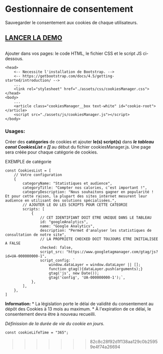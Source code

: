 # Gestionnaire de consentement
Sauvegarder le consentement aux cookies de chaque utilisateurs.

## [LANCER LA DEMO](https://ricou12.github.io/Gestionnaire-de-consentement/)

##
Ajouter dans vos pages: le code HTML, le fichier CSS et le script JS ci-dessous.

    <head>
        <-- Necessite l'installation de Bootstrap. -->
        <-- https://getbootstrap.com/docs/4.5/getting-started/introduction/ -->
        ...
        <link rel="stylesheet" href="./assets/css/cookiesManager.css"> 
    </head>
    <body>
        ...
        <article class="cookiesManager__box text-white" id="cookie-root"></article>
        <script src="./assets/js/cookiesManager.js"></script>
    </body>
  


### Usages: 
Créer des **catégories** de cookies et ajouter **le(s) script(s)** dans ***le tableau const CookiesList = []*** au début du fichier cookiesManager.js.
Une page sera créée pour chaque catégorie de cookies.

EXEMPLE de catégorie

    const CookiesList = [
        // Votre configuration
        {
            categoryName: "Statistiques et audience",
            categoryTitle: "Compter nos calories, c’est important !",
            categoryDescription: "Nous souhaitons gagner en popularité ! Et pour cette raison, la plupart des sites internet mesurent leur audience en utilisant des solutions spécialisées.",
            // AJOUTER LE OU LES SCRIPTS POUR CETTE CATEORIE
            scripts: [
                {
                    // CET IDENTIFIANT DOIT ETRE UNIQUE DANS LE TABLEAU
                    id: "googleAnalytics",
                    name: "Google Analytics",
                    description: "Permet d'analyser les statistiques de consultation de notre site",
                    // LA PROPRIETE CHECKED DOIT TOUJOURS ETRE INITIALISEE A FALSE
                    checked: false,
                    script_src: "https://www.googletagmanager.com/gtag/js?id=UA-000000000-1",
                    script_config: `
                        window.dataLayer = window.dataLayer || [];
                        function gtag(){dataLayer.push(arguments);}
                        gtag('js', new Date());
                        gtag('config', 'UA-000000000-1');`,
                },
            ],
        },
    ]


**Information:**
    * La législation porte le délai de validité du consentement au dépôt des Cookies à 13 mois au maximum.
    * À l'expiration de ce délai, le consentement devra être à nouveau recueilli.
 
*Définission de la durée de vie du cookie en jours.*
    
    const cookieLifeTime = "365";
>>>>>>> 82c8c28f92d1f138aa129c0b25959e4f74a26694
